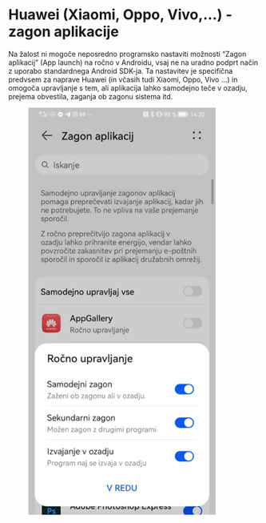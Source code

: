 # Huawei (Xiaomi, Oppo, Vivo,...) - zagon aplikacije

Na žalost ni mogoče neposredno programsko nastaviti možnosti “Zagon aplikacij” (App launch) na ročno v Androidu, vsaj ne na uradno podprt način z uporabo standardnega Android SDK-ja. Ta nastavitev je specifična predvsem za naprave Huawei (in včasih tudi Xiaomi, Oppo, Vivo …) in omogoča upravljanje s tem, ali aplikacija lahko samodejno teče v ozadju, prejema obvestila, zaganja ob zagonu sistema itd.

<figure><img src="../../.gitbook/assets/image (259).png" alt="" width="375"><figcaption></figcaption></figure>

